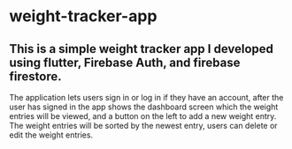 # weight-tracker-app

## This is a simple weight tracker app I developed using flutter, Firebase Auth, and firebase firestore.

The application lets users sign in or log in if they have an account, after the user has signed in the app shows the dashboard screen which the weight entries will be    viewed, and a button on the left to add a new weight entry. 
The weight entries will be sorted by the newest entry, users can delete or edit the weight entries. 


